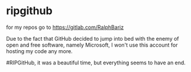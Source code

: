 # ripgithub
for my repos go to https://gitlab.com/RalphBariz

Due to the fact that GitHub decided to jump into bed with the enemy of open and free software, namely Microsoft, I won't use this account for hosting my code any more.

#RIPGitHub, it was a beautiful time, but everything seems to have an end.
